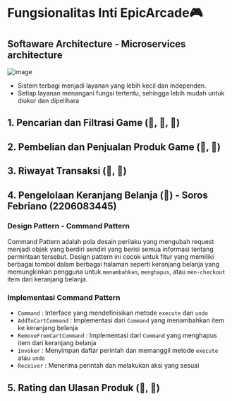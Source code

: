# Fungsionalitas Inti EpicArcade🎮
## Softaware Architecture - Microservices architecture
![image](https://github.com/ADPRO-B10/epicarcade_functional/assets/112263712/75515bd8-4188-4925-b9ed-bbd5a7d0630d)
- Sistem terbagi menjadi layanan yang lebih kecil dan independen.
- Setiap layanan menangani fungsi tertentu, sehingga lebih mudah untuk diukur dan dipelihara
  
## 1. Pencarian dan Filtrasi Game (🙋, 🧑‍, 🤖)
## 2. Pembelian dan Penjualan Produk Game (🙋, 🧑)
## 3. Riwayat Transaksi (🙋, 🧑‍)
## 4. Pengelolaan Keranjang Belanja (🙋) - Soros Febriano (2206083445)
  ### Design Pattern - Command Pattern
Command Pattern adalah pola desain perilaku yang mengubah request menjadi objek yang berdiri sendiri yang berisi semua informasi tentang permintaan tersebut.
Design pattern ini cocok untuk fitur yang memiliki berbagai tombol dalam berbagai halaman seperti keranjang belanja yang memungkinkan pengguna untuk 
`menambahkan`, `menghapus`, atau `men-checkout` item dari keranjang belanja.
  
  ### Implementasi Command Pattern
  - `Command` : Interface yang mendefinisikan metode `execute` dan `undo`
  - `AddToCartCommand` : Implementasi dari `Command` yang menambahkan item ke keranjang belanja
  - `RemoveFromCartCommand` : Implementasi dari `Command` yang menghapus item dari keranjang belanja
  - `Invoker` : Menyimpan daftar perintah dan memanggil metode `execute` atau `undo`
  - `Receiver` : Menerima perintah dan melakukan aksi yang sesuai

## 5. Rating dan Ulasan Produk (🙋, 🧑‍) 

